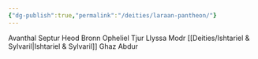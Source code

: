 ```yaml
---
{"dg-publish":true,"permalink":"/deities/laraan-pantheon/"}
---
```


Avanthal
Septur
Heod
Bronn
Opheliel
Tjur
Llyssa
Modr
[[Deities/Ishtariel & Sylvaril\|Ishtariel & Sylvaril]]
Ghaz Abdur


